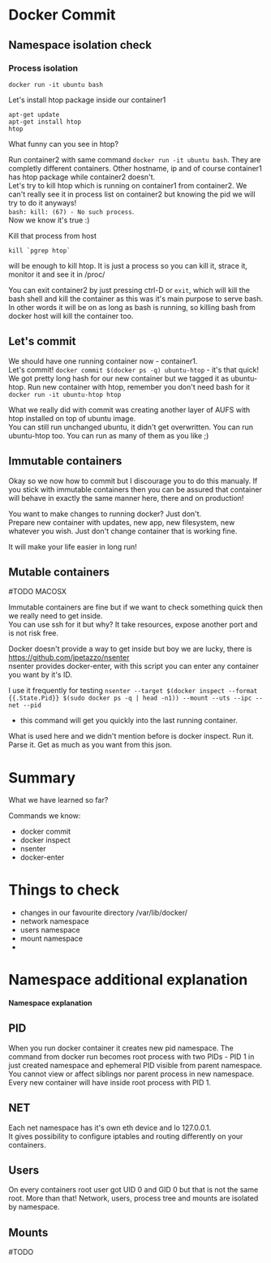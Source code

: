 # Docker Commit

## Namespace isolation check

### Process isolation
```
docker run -it ubuntu bash
```

Let's install htop package inside our container1   

```
apt-get update
apt-get install htop
htop
```
  
What funny can you see in htop?
    
Run container2 with same command `docker run -it ubuntu bash`.
They are completly different containers. Other hostname, ip and of course container1 has htop package while container2 doesn't.  
Let's try to kill htop which is running on container1 from container2. We can't really see it in process list on container2 
but knowing the pid we will try to do it anyways!  
`bash: kill: (67) - No such process`.  
Now we know it's true :)  
  
Kill that process from host   
```
kill `pgrep htop` 
``` 
will be enough to kill htop. It is just a process so you can kill it, strace it, monitor it and see it in /proc/

You can exit container2 by just pressing ctrl-D or `exit`, which will kill the bash shell and kill the container
as this was it's main purpose to serve bash. In other words it will be on as long as bash is running, so killing bash
from docker host will kill the container too.  

## Let's commit

We should have one running container now - container1.  
Let's commit! ```docker commit $(docker ps -q) ubuntu-htop``` - it's that quick!  
We got pretty long hash for our new container but we tagged it as ubuntu-htop. Run new container with htop, 
remember you don't need bash for it `docker run -it ubuntu-htop htop`  
  
What we really did with commit was creating another layer of AUFS with htop installed on top of ubuntu image.  
You can still run unchanged ubuntu, it didn't get overwritten. You can run ubuntu-htop too. You can run as many of 
them as you like ;)

## Immutable containers

Okay so we now how to commit but I discourage you to do this manualy. If you stick with immutable containers then you 
can be assured that container will behave in exactly the same manner here, there and on production!  
  
You want to make changes to running docker? Just don't.  
Prepare new container with updates, new app, new filesystem, new whatever you wish. Just don't change container that 
is working fine.  
  
It will make your life easier in long run!


## Mutable containers
#TODO MACOSX

Immutable containers are fine but if we want to check something quick then we really need to get inside.  
You can use ssh for it but why? It take resources, expose another port and is not risk free.  
  
Docker doesn't provide a way to get inside but boy we are lucky, there is https://github.com/jpetazzo/nsenter  
nsenter provides docker-enter, with this script you can enter any container you want by it's ID.  
  
I use it frequently for testing
`nsenter --target $(docker inspect --format {{.State.Pid}} $(sudo docker ps -q | head -n1)) --mount --uts --ipc --net --pid` 
- this command will get you quickly into the last running container.  
  
What is used here and we didn't mention before is docker inspect. Run it. Parse it. Get as much as you want from this json.  

  

# Summary
What we have learned so far?  

Commands we know:  

* docker commit
* docker inspect
* nsenter
* docker-enter
  

# Things to check

* changes in our favourite directory /var/lib/docker/
* network namespace
* users namespace
* mount namespace
* 

# Namespace additional explanation
#### Namespace explanation

## PID
When you run docker container it creates new pid namespace. The command from docker run becomes root process with 
two PIDs - PID 1 in just created namespace and ephemeral PID visible from parent namespace. 
You cannot view or affect siblings nor parent process in new namespace. 
Every new container will have inside root process with PID 1.

## NET
Each net namespace has it's own eth device and lo 127.0.0.1.  
It gives possibility to configure iptables and routing differently on your containers.

## Users
On every containers root user got UID 0 and GID 0 but that is not the same root.
More than that! Network, users, process tree and mounts are isolated by namespace. 

## Mounts
#TODO